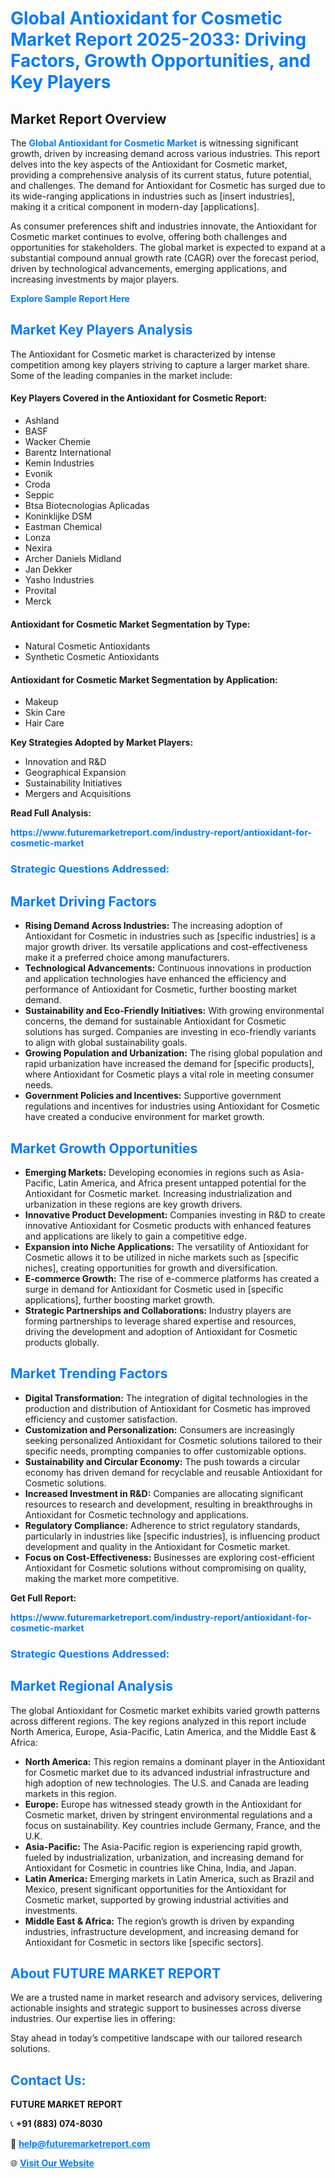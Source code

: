 <h1 style="color: #007BFF;">Global Antioxidant for Cosmetic Market Report 2025-2033: Driving Factors, Growth Opportunities, and Key Players</h1>

<section id="overview">
<h2>Market Report Overview</h2>
<p>The <a href="https://www.futuremarketreport.com/industry-report/antioxidant-for-cosmetic-market" style="color: #007BFF; text-decoration: none;"><strong>Global Antioxidant for Cosmetic Market</strong></a> is witnessing significant growth, driven by increasing demand across various industries. This report delves into the key aspects of the Antioxidant for Cosmetic market, providing a comprehensive analysis of its current status, future potential, and challenges. The demand for Antioxidant for Cosmetic has surged due to its wide-ranging applications in industries such as [insert industries], making it a critical component in modern-day [applications].</p>
<p>As consumer preferences shift and industries innovate, the Antioxidant for Cosmetic market continues to evolve, offering both challenges and opportunities for stakeholders. The global market is expected to expand at a substantial compound annual growth rate (CAGR) over the forecast period, driven by technological advancements, emerging applications, and increasing investments by major players.</p>
</section>

<section id="overview">
<p><a href="https://www.futuremarketreport.com/request-sample/reportId=46701" style="color: #007BFF; text-decoration: none;"><strong>Explore Sample Report Here</strong></a></p>
</section>

<section id="key-players">
<h2 style="color: #007BFF;">Market Key Players Analysis</h2>
<p>The Antioxidant for Cosmetic market is characterized by intense competition among key players striving to capture a larger market share. Some of the leading companies in the market include:</p>
<h4>Key Players Covered in the Antioxidant for Cosmetic Report:</h4>
<ul><li>Ashland</li><li>BASF</li><li>Wacker Chemie</li><li>Barentz International</li><li>Kemin Industries</li><li>Evonik</li><li>Croda</li><li>Seppic</li><li>Btsa Biotecnologias Aplicadas</li><li>Koninklijke DSM</li><li>Eastman Chemical</li><li>Lonza</li><li>Nexira</li><li>Archer Daniels Midland</li><li>Jan Dekker</li><li>Yasho Industries</li><li>Provital</li><li>Merck</li></ul>
<h4>Antioxidant for Cosmetic Market Segmentation by Type:</h4>
<ul><li>Natural Cosmetic Antioxidants</li><li>Synthetic Cosmetic Antioxidants</li></ul>

<h4>Antioxidant for Cosmetic Market Segmentation by Application:</h4>
<ul><li>Makeup</li><li>Skin Care</li><li>Hair Care</li></ul>
<p><strong>Key Strategies Adopted by Market Players:</strong></p>
<ul>
<li>Innovation and R&D</li>
<li>Geographical Expansion</li>
<li>Sustainability Initiatives</li>
<li>Mergers and Acquisitions</li>
</ul>
</section>

<section>
<p><strong>Read Full Analysis: </strong></p><a href="https://www.futuremarketreport.com/industry-report/antioxidant-for-cosmetic-market" style="color: #007BFF; text-decoration: none;"><strong>https://www.futuremarketreport.com/industry-report/antioxidant-for-cosmetic-market</strong></a>
<h3 style="color: #007BFF;">Strategic Questions Addressed:</h3>
</section>

<section id="driving-factors">
<h2 style="color: #007BFF;">Market Driving Factors</h2>
<ul>
<li><strong>Rising Demand Across Industries:</strong> The increasing adoption of Antioxidant for Cosmetic in industries such as [specific industries] is a major growth driver. Its versatile applications and cost-effectiveness make it a preferred choice among manufacturers.</li>
<li><strong>Technological Advancements:</strong> Continuous innovations in production and application technologies have enhanced the efficiency and performance of Antioxidant for Cosmetic, further boosting market demand.</li>
<li><strong>Sustainability and Eco-Friendly Initiatives:</strong> With growing environmental concerns, the demand for sustainable Antioxidant for Cosmetic solutions has surged. Companies are investing in eco-friendly variants to align with global sustainability goals.</li>
<li><strong>Growing Population and Urbanization:</strong> The rising global population and rapid urbanization have increased the demand for [specific products], where Antioxidant for Cosmetic plays a vital role in meeting consumer needs.</li>
<li><strong>Government Policies and Incentives:</strong> Supportive government regulations and incentives for industries using Antioxidant for Cosmetic have created a conducive environment for market growth.</li>
</ul>
</section>

<section id="growth-opportunities">
<h2 style="color: #007BFF;">Market Growth Opportunities</h2>
<ul>
<li><strong>Emerging Markets:</strong> Developing economies in regions such as Asia-Pacific, Latin America, and Africa present untapped potential for the Antioxidant for Cosmetic market. Increasing industrialization and urbanization in these regions are key growth drivers.</li>
<li><strong>Innovative Product Development:</strong> Companies investing in R&D to create innovative Antioxidant for Cosmetic products with enhanced features and applications are likely to gain a competitive edge.</li>
<li><strong>Expansion into Niche Applications:</strong> The versatility of Antioxidant for Cosmetic allows it to be utilized in niche markets such as [specific niches], creating opportunities for growth and diversification.</li>
<li><strong>E-commerce Growth:</strong> The rise of e-commerce platforms has created a surge in demand for Antioxidant for Cosmetic used in [specific applications], further boosting market growth.</li>
<li><strong>Strategic Partnerships and Collaborations:</strong> Industry players are forming partnerships to leverage shared expertise and resources, driving the development and adoption of Antioxidant for Cosmetic products globally.</li>
</ul>
</section>

<section id="trending-factors">
<h2 style="color: #007BFF;">Market Trending Factors</h2>
<ul>
<li><strong>Digital Transformation:</strong> The integration of digital technologies in the production and distribution of Antioxidant for Cosmetic has improved efficiency and customer satisfaction.</li>
<li><strong>Customization and Personalization:</strong> Consumers are increasingly seeking personalized Antioxidant for Cosmetic solutions tailored to their specific needs, prompting companies to offer customizable options.</li>
<li><strong>Sustainability and Circular Economy:</strong> The push towards a circular economy has driven demand for recyclable and reusable Antioxidant for Cosmetic solutions.</li>
<li><strong>Increased Investment in R&D:</strong> Companies are allocating significant resources to research and development, resulting in breakthroughs in Antioxidant for Cosmetic technology and applications.</li>
<li><strong>Regulatory Compliance:</strong> Adherence to strict regulatory standards, particularly in industries like [specific industries], is influencing product development and quality in the Antioxidant for Cosmetic market.</li>
<li><strong>Focus on Cost-Effectiveness:</strong> Businesses are exploring cost-efficient Antioxidant for Cosmetic solutions without compromising on quality, making the market more competitive.</li>
</ul>
</section>

<section>
<p><strong>Get Full Report: </strong></p><a href="https://www.futuremarketreport.com/industry-report/antioxidant-for-cosmetic-market" style="color: #007BFF; text-decoration: none;"><strong>https://www.futuremarketreport.com/industry-report/antioxidant-for-cosmetic-market</strong></a>
<h3 style="color: #007BFF;">Strategic Questions Addressed:</h3>
</section>


<section id="regional-analysis">
<h2 style="color: #007BFF;">Market Regional Analysis</h2>
<p>The global Antioxidant for Cosmetic market exhibits varied growth patterns across different regions. The key regions analyzed in this report include North America, Europe, Asia-Pacific, Latin America, and the Middle East & Africa:</p>
<ul>
<li><strong>North America:</strong> This region remains a dominant player in the Antioxidant for Cosmetic market due to its advanced industrial infrastructure and high adoption of new technologies. The U.S. and Canada are leading markets in this region.</li>
<li><strong>Europe:</strong> Europe has witnessed steady growth in the Antioxidant for Cosmetic market, driven by stringent environmental regulations and a focus on sustainability. Key countries include Germany, France, and the U.K.</li>
<li><strong>Asia-Pacific:</strong> The Asia-Pacific region is experiencing rapid growth, fueled by industrialization, urbanization, and increasing demand for Antioxidant for Cosmetic in countries like China, India, and Japan.</li>
<li><strong>Latin America:</strong> Emerging markets in Latin America, such as Brazil and Mexico, present significant opportunities for the Antioxidant for Cosmetic market, supported by growing industrial activities and investments.</li>
<li><strong>Middle East & Africa:</strong> The region’s growth is driven by expanding industries, infrastructure development, and increasing demand for Antioxidant for Cosmetic in sectors like [specific sectors].</li>
</ul>
</section>

<footer>
<h2 style="color: #007BFF;">About FUTURE MARKET REPORT</h2>
<p>We are a trusted name in market research and advisory services, delivering actionable insights and strategic support to businesses across diverse industries. Our expertise lies in offering:</p>

<p>Stay ahead in today’s competitive landscape with our tailored research solutions.</p>

<h2 style="color: #007BFF;">Contact Us:</h2>
<p><strong>FUTURE MARKET REPORT</strong></p>
<p>📞 <strong>+91 (883) 074-8030</strong></p>
<p>📧 <strong><a href="mailto:help@futuremarketreport.com" style="color: #007BFF;">help@futuremarketreport.com</a></strong></p>
<p>🌐 <strong><a href="https://www.futuremarketreport.com/" style="color: #007BFF;">Visit Our Website</a></strong></p>
</footer>
